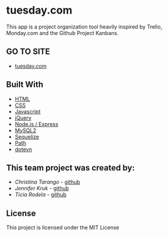 
# tuesday.com

This app is a project organization tool heavily inspired by Trello, Monday.com and the Github Project Kanbans.


## GO TO SITE

* [tuesday.com](https://calm-savannah-18314.herokuapp.com)


## Built With

* [HTML](https://developer.mozilla.org/en-US/docs/Web/HTML)
* [CSS](https://developer.mozilla.org/en-US/docs/Web/CSS)
* [Javascript](https://developer.mozilla.org/en-US/docs/Web/JavaScript)
* [jQuery](https://developer.mozilla.org/en-US/docs/Glossary/jQuery)
* [Node.js / Express](https://developer.mozilla.org/en-US/docs/Learn/Server-side/Express_Nodejs)
* [MySQL2](https://www.npmjs.com/package/mysql2)
* [Sequelize](https://sequelize.org/)
* [Path](https://nodejs.org/api/path.html)
* [dotevn](https://www.npmjs.com/package/dotenv)



## This team project was created by:
* *Christina Tarango* - [github](https://github.com/teslacats7776)
* *Jennifer Kruk* - [github](https://github.com/jenkruk)
* *Ticia Rodela* - [github](https://github.com/TiciaR)

## License

This project is licensed under the MIT License